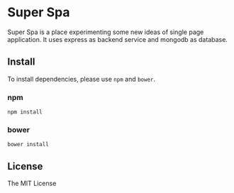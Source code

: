 # Super Spa

Super Spa is a place experimenting some new ideas of single page application. It uses express as backend service and mongodb as database.

## Install

To install dependencies, please use `npm` and `bower`.

### npm

```shell
npm install
```

### bower

```shell
bower install
```

## License

The MIT License
